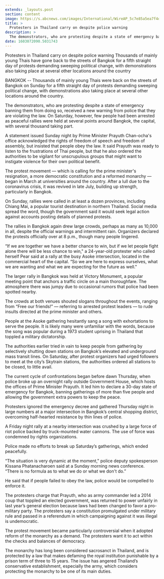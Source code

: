 ```yaml
--- 
extends: _layouts.post 
section: content 
image: https://s.abcnews.com/images/International/WireAP_5c7e85a5ea7f4dd3bc1a4ac0cb750e2c_16x9_992.jpg 
title: > 
  Protesters in Thailand carry on despite police warning 
description: > 
  The demonstrators, who are protesting despite a state of emergency banning them from doing so, received a new warning from police that they are violating the law.On Sunday, rallies were called in at least a dozen provinces, including Chiang Mai, a popular tourist destination in northern Thailand.The rallies in Bangkok again drew large crowds, perhaps as many as 10,000 in all, despite the official warnings and intermittent rain.The larger rally in Bangkok was held at Victory Monument, a popular meeting point that anchors a traffic circle on a main thoroughfare.The protesters say a constitution promulgated under military rule and passed in a referendum in which campaigning against it was illegal is undemocratic. 
date: 1603072090.5031743 
--- 
```

<div><p>Protesters in Thailand carry on despite police warning Thousands of mainly young Thais have gone back to the streets of Bangkok for a fifth straight day of protests demanding sweeping political change, with demonstrations also taking place at several other locations around the country</p><p>BANGKOK -- Thousands of mainly young Thais were back on the streets of Bangkok on Sunday for a fifth straight day of protests demanding sweeping political change, with demonstrations also taking place at several other locations around the country.</p><p>The demonstrators, who are protesting despite a state of emergency banning them from doing so, received a new warning from police that they are violating the law. On Saturday, however, few people had been arrested as peaceful rallies were held at several points around Bangkok, the capital, with several thousand taking part.</p><p class="Ad incontentTeads incontentTeads--story ad-slot"></p><p>A statement issued Sunday night by Prime Minister Prayuth Chan-ocha's office acknowledged the rights of freedom of speech and freedom of assembly, but insisted that people obey the law. It said Prayuth was ready to listen to the frustrations of Thai people, but that he also ordered the authorities to be vigilant for unscrupulous groups that might want to instigate violence for their own political benefit.</p><p>The protest movement &#8212; which is calling for the prime minister's resignation, a more democratic constitution and a reformed monarchy &#8212; began in March at universities around the country. After a lull due to the coronavirus crisis, it was revived in late July, building up strength, particularly in Bangkok.</p><p>On Sunday, rallies were called in at least a dozen provinces, including Chiang Mai, a popular tourist destination in northern Thailand. Social media spread the word, though the government said it would seek legal action against accounts posting details of planned protests.</p><p>The rallies in Bangkok again drew large crowds, perhaps as many as 10,000 in all, despite the official warnings and intermittent rain. Organizers declared the protests officially over at 8 p.m., though many people lingered.</p><p>&#8220;If we are together we have a better chance to win, but if we let people fight alone there will be less chance to win," a 24-year-old protester who called herself Pear said at a rally at the busy Asoke intersection, located in the commercial heart of the capital. &#8220;So we are here to express ourselves, what we are wanting and what we are expecting for the future as well."</p><p>The larger rally in Bangkok was held at Victory Monument, a popular meeting point that anchors a traffic circle on a main thoroughfare. The atmosphere there was jumpy due to occasional rumors that police had been spotted nearby.</p><p>The crowds at both venues shouted slogans throughout the events, ranging from &#8220;Free our friends!&#8221; &#8212; referring to arrested protest leaders &#8212; to rude insults directed at the prime minister and others.</p><p>People at the Asoke gathering hesitantly sang a song with exhortations to serve the people. It is likely many were unfamiliar with the words, because the song was popular during a 1973 student uprising in Thailand that toppled a military dictatorship.</p><p class="Ad incontentTeads2 incontentTeads2--story ad-slot"></p><p>The authorities earlier tried in vain to keep people from gathering by selectively shutting down stations on Bangkok&#8217;s elevated and underground mass transit lines. On Saturday, after protest organizers had urged followers to meet at the city&#8217;s Skytrain stations, the authorities ordered all stations to be closed, to little avail.</p><p>The current cycle of confrontations began before dawn Thursday, when police broke up an overnight rally outside Government House, which hosts the offices of Prime Minister Prayuth. It led him to declare a 30-day state of emergency for Bangkok, banning gatherings of more than five people and allowing the government extra powers to keep the peace.</p><p>Protesters ignored the emergency decree and gathered Thursday night in large numbers at a major intersection in Bangkok&#8217;s central shopping district, overcoming half-hearted resistance by thin lines of police.</p><p>A Friday night rally at a nearby intersection was crushed by a large force of riot police backed by truck-mounted water cannons. The use of force was condemned by rights organizations.</p><p>Police made no efforts to break up Saturday&#8217;s gatherings, which ended peacefully.</p><p>&#8220;The situation is very dynamic at the moment," police deputy spokesperson Kissana Phatanacharoen said at a Sunday morning news conference. &#8220;There is no formula as to what we do or what we don't do.&#8221;</p><p>He said that if people failed to obey the law, police would be compelled to enforce it.</p><p>The protesters charge that Prayuth, who as army commander led a 2014 coup that toppled an elected government, was returned to power unfairly in last year&#8217;s general election because laws had been changed to favor a pro-military party. The protesters say a constitution promulgated under military rule and passed in a referendum in which campaigning against it was illegal is undemocratic.</p><p>The protest movement became particularly controversial when it adopted reform of the monarchy as a demand. The protesters want it to act within the checks and balances of democracy.</p><p>The monarchy has long been considered sacrosanct in Thailand, and is protected by a law that makes defaming the royal institution punishable by a prison term of three to 15 years. The issue has angered Thailand&#8217;s conservative establishment, especially the army, which considers protecting the monarchy to be one of its main duties.</p></div>